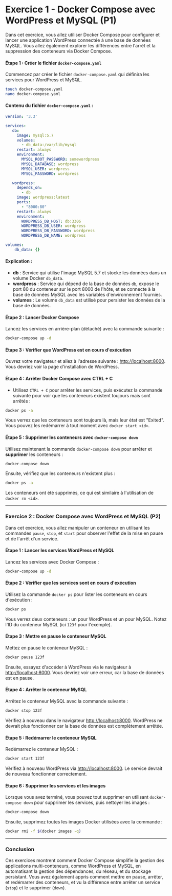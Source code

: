# Exercice 1 - Docker Compose avec WordPress et MySQL (P1)

Dans cet exercice, vous allez utiliser Docker Compose pour configurer et lancer une application WordPress connectée à une base de données MySQL. Vous allez également explorer les différences entre l'arrêt et la suppression des conteneurs via Docker Compose.

#### Étape 1 : Créer le fichier `docker-compose.yaml`

Commencez par créer le fichier `docker-compose.yaml` qui définira les services pour WordPress et MySQL.

```bash
touch docker-compose.yaml
nano docker-compose.yaml
```

#### Contenu du fichier `docker-compose.yaml` :

```yaml
version: '3.3'

services:
   db:
     image: mysql:5.7
     volumes:
       - db_data:/var/lib/mysql
     restart: always
     environment:
       MYSQL_ROOT_PASSWORD: somewordpress
       MYSQL_DATABASE: wordpress
       MYSQL_USER: wordpress
       MYSQL_PASSWORD: wordpress

   wordpress:
     depends_on:
       - db
     image: wordpress:latest
     ports:
       - "8000:80"
     restart: always
     environment:
       WORDPRESS_DB_HOST: db:3306
       WORDPRESS_DB_USER: wordpress
       WORDPRESS_DB_PASSWORD: wordpress
       WORDPRESS_DB_NAME: wordpress

volumes:
    db_data: {}
```

#### Explication :
- **db** : Service qui utilise l'image MySQL 5.7 et stocke les données dans un volume Docker `db_data`.
- **wordpress** : Service qui dépend de la base de données `db`, expose le port 80 du conteneur sur le port 8000 de l'hôte, et se connecte à la base de données MySQL avec les variables d'environnement fournies.
- **volumes** : Le volume `db_data` est utilisé pour persister les données de la base de données.

#### Étape 2 : Lancer Docker Compose

Lancez les services en arrière-plan (détaché) avec la commande suivante :

```bash
docker-compose up -d
```

#### Étape 3 : Vérifier que WordPress est en cours d'exécution

Ouvrez votre navigateur et allez à l'adresse suivante : [http://localhost:8000](http://localhost:8000). Vous devriez voir la page d'installation de WordPress.

#### Étape 4 : Arrêter Docker Compose avec CTRL + C

- Utilisez `CTRL + C` pour arrêter les services, puis exécutez la commande suivante pour voir que les conteneurs existent toujours mais sont arrêtés :

```bash
docker ps -a
```

Vous verrez que les conteneurs sont toujours là, mais leur état est "Exited". Vous pouvez les redémarrer à tout moment avec `docker start <id>`.

#### Étape 5 : Supprimer les conteneurs avec `docker-compose down`

Utilisez maintenant la commande `docker-compose down` pour arrêter et **supprimer** les conteneurs :

```bash
docker-compose down
```

Ensuite, vérifiez que les conteneurs n'existent plus :

```bash
docker ps -a
```

Les conteneurs ont été supprimés, ce qui est similaire à l'utilisation de `docker rm <id>`.

---

### Exercice 2 : Docker Compose avec WordPress et MySQL (P2)

Dans cet exercice, vous allez manipuler un conteneur en utilisant les commandes `pause`, `stop`, et `start` pour observer l'effet de la mise en pause et de l'arrêt d'un service.

#### Étape 1 : Lancer les services WordPress et MySQL

Lancez les services avec Docker Compose :

```bash
docker-compose up -d
```

#### Étape 2 : Vérifier que les services sont en cours d'exécution

Utilisez la commande `docker ps` pour lister les conteneurs en cours d'exécution :

```bash
docker ps
```

Vous verrez deux conteneurs : un pour WordPress et un pour MySQL. Notez l'ID du conteneur MySQL (ici `123f` pour l'exemple).

#### Étape 3 : Mettre en pause le conteneur MySQL

Mettez en pause le conteneur MySQL :

```bash
docker pause 123f
```

Ensuite, essayez d'accéder à WordPress via le navigateur à [http://localhost:8000](http://localhost:8000). Vous devriez voir une erreur, car la base de données est en pause.

#### Étape 4 : Arrêter le conteneur MySQL

Arrêtez le conteneur MySQL avec la commande suivante :

```bash
docker stop 123f
```

Vérifiez à nouveau dans le navigateur [http://localhost:8000](http://localhost:8000). WordPress ne devrait plus fonctionner car la base de données est complètement arrêtée.

#### Étape 5 : Redémarrer le conteneur MySQL

Redémarrez le conteneur MySQL :

```bash
docker start 123f
```

Vérifiez à nouveau WordPress via [http://localhost:8000](http://localhost:8000). Le service devrait de nouveau fonctionner correctement.

#### Étape 6 : Supprimer les services et les images

Lorsque vous avez terminé, vous pouvez tout supprimer en utilisant `docker-compose down` pour supprimer les services, puis nettoyer les images :

```bash
docker-compose down
```

Ensuite, supprimez toutes les images Docker utilisées avec la commande :

```bash
docker rmi -f $(docker images -q)
```

---

### Conclusion

Ces exercices montrent comment Docker Compose simplifie la gestion des applications multi-conteneurs, comme WordPress et MySQL, en automatisant la gestion des dépendances, du réseau, et du stockage persistant. Vous avez également appris comment mettre en pause, arrêter, et redémarrer des conteneurs, et vu la différence entre arrêter un service (`stop`) et le supprimer (`down`).
